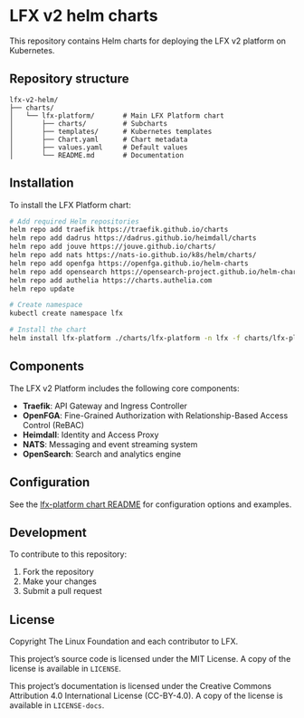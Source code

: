 # LFX v2 helm charts

This repository contains Helm charts for deploying the LFX v2 platform on Kubernetes.

## Repository structure

```text
lfx-v2-helm/
├── charts/
│   └── lfx-platform/       # Main LFX Platform chart
│       ├── charts/         # Subcharts
│       ├── templates/      # Kubernetes templates
│       ├── Chart.yaml      # Chart metadata
│       ├── values.yaml     # Default values
│       └── README.md       # Documentation
```

## Installation

To install the LFX Platform chart:

```bash
# Add required Helm repositories
helm repo add traefik https://traefik.github.io/charts
helm repo add dadrus https://dadrus.github.io/heimdall/charts
helm repo add jouve https://jouve.github.io/charts/
helm repo add nats https://nats-io.github.io/k8s/helm/charts/
helm repo add openfga https://openfga.github.io/helm-charts
helm repo add opensearch https://opensearch-project.github.io/helm-charts/
helm repo add authelia https://charts.authelia.com
helm repo update

# Create namespace
kubectl create namespace lfx

# Install the chart
helm install lfx-platform ./charts/lfx-platform -n lfx -f charts/lfx-platform/values.yaml
```

## Components

The LFX v2 Platform includes the following core components:

- **Traefik**: API Gateway and Ingress Controller
- **OpenFGA**: Fine-Grained Authorization with Relationship-Based Access Control (ReBAC)
- **Heimdall**: Identity and Access Proxy
- **NATS**: Messaging and event streaming system
- **OpenSearch**: Search and analytics engine

## Configuration

See the [lfx-platform chart README](./charts/lfx-platform/README.md) for configuration options and examples.

## Development

To contribute to this repository:

1. Fork the repository
2. Make your changes
3. Submit a pull request

## License

Copyright The Linux Foundation and each contributor to LFX.

This project’s source code is licensed under the MIT License. A copy of the
license is available in `LICENSE`.

This project’s documentation is licensed under the Creative Commons Attribution
4.0 International License \(CC-BY-4.0\). A copy of the license is available in
`LICENSE-docs`.
